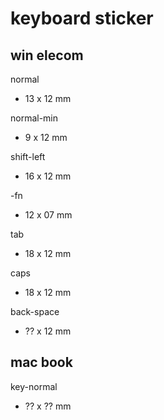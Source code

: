
# keyboard sticker


## win elecom

normal
- 13 x 12 mm

normal-min
-  9 x 12 mm

shift-left
- 16 x 12 mm

-fn
- 12 x 07 mm

tab
- 18 x 12 mm

caps
- 18 x 12 mm

back-space
- ?? x 12 mm


## mac book

key-normal
- ?? x ?? mm



